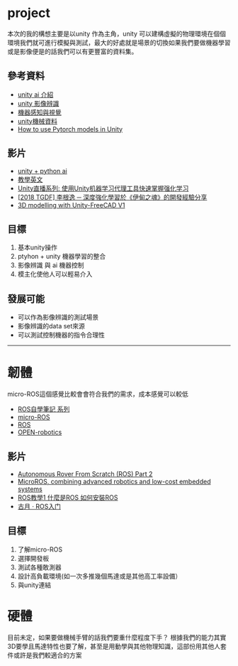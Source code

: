 # project

本次的我的構想主要是以unity 作為主角，unity 可以建構虛擬的物理環境在個個環境我們就可進行模擬與測試，最大的好處就是場景的切換如果我們要做機器學習或是影像便是的話我們可以有更豐富的資料集。

## 參考資料
- [unity ai 介紹](https://unity.com/cn/products/machine-learning-agents)
- [unity 影像辨識](https://resources.unity.com/unitenow/onlinesessions/synthetic-aided-computer-vision-algorithm-development)
- [機器感知與視覺](https://blog.unity.com/industry/teaching-robots-to-see-with-unity)
- [unity機械資料](https://unity.com/cn/solutions/automotive-transportation-manufacturing/robotics)
- [How to use Pytorch models in Unity](https://medium.com/@a.abelhopereira/how-to-use-pytorch-models-in-unity-aa1e964d3374)

## 影片
- [unity + python ai ](https://www.youtube.com/watch?v=aGU2la0fHds)
- [教學英文](https://www.youtube.com/playlist?list=PLzDRvYVwl53vehwiN_odYJkPBzcqFw110)
- [Unity直播系列: 使用Unity机器学习代理工具快速掌握强化学习](https://www.youtube.com/watch?v=EBZCPtMf3Mc&t=2133s)
- [[2018 TGDF] 李根逸 ─ 深度強化學習於《伊甸之魂》的開發經驗分享](https://www.youtube.com/watch?v=2EN7LvhJQ7s&list=PLY_qIufNHc2_Ioz25VnDi08ZI96UT7ChM&index=1&t=1s)
- [3D modelling with Unity-FreeCAD V1 ](https://videos.univ-grenoble-alpes.fr/video/19164-3d-modelling-with-unity-freecad-v1/)

## 目標

1. 基本unity操作
1. ptyhon + unity 機器學習的整合
1. 影像辨識 與 ai 機器控制
1. 模主化使他人可以輕易介入

## 發展可能

- 可以作為影像辨識的測試場景
- 影像辨識的data set來源
- 可以測試控制機器的指令合理性

-----

# 韌體

micro-ROS這個感覺比較會會符合我們的需求，成本感覺可以較低

- [ROS自學筆記 系列](https://ithelp.ithome.com.tw/users/20112348/ironman/1965?page=1)
- [micro-ROS](https://micro.ros.org/docs/overview/hardware/)
- [ROS](https://www.ros.org/)
- [OPEN-robotics](https://www.openrobotics.org/)

## 影片
- [Autonomous Rover From Scratch (ROS) Part 2](https://www.youtube.com/watch?v=n9yU7u55zGg)
- [MicroROS, combining advanced robotics and low-cost embedded systems](https://www.youtube.com/watch?v=aOktdgwbm_M)
- [ROS教學1 什麼是ROS 如何安裝ROS](https://www.youtube.com/watch?v=qMZ_MYU2H0s)
- [古月 · ROS入门](https://www.youtube.com/playlist?list=PL4XGr_39oSTlRckDYw7FbGRyIOfH63Gc5)

## 目標

1. 了解micro-ROS
1. 選擇開發板
1. 測試各種敢測器
1. 設計高負載環境(如一次多推幾個馬達或是其他高工率設備）
1. 與unity連結

# 硬體

目前未定，如果要做機械手臂的話我們要重什麼程度下手？
根據我們的能力其實3D要學且馬達特性也要了解，甚至是用動學與其他物理知識，這部份用其他人套件或許是我們較適合的方案
